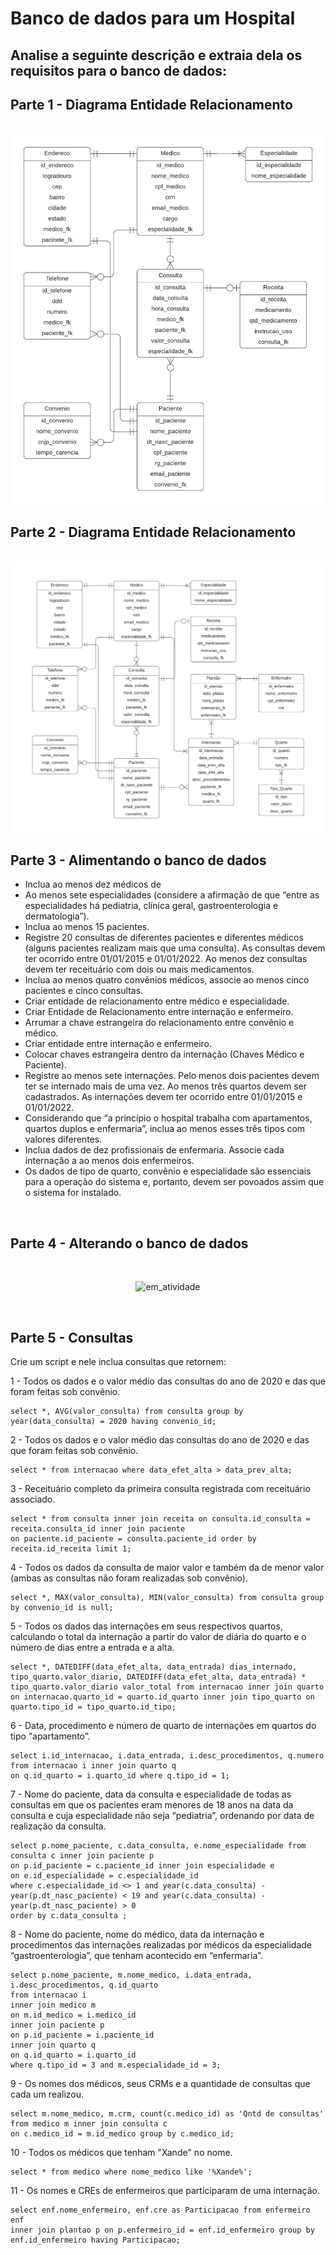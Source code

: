 <h1> Banco de dados para um Hospital </h1>

<h2> Analise a seguinte descrição e extraia dela os requisitos para o banco de dados: </h2>

<h2> Parte 1 - Diagrama Entidade Relacionamento </h2>
<p>

</p>
<br>
<img src='DiagramaER-pt1.png'/>
<br>
<h2> Parte 2 - Diagrama Entidade Relacionamento </h2>
<p>

</p>
<br>
<img src='DiagramaER-pt2.png'/>
<br>
<h2> Parte 3 - Alimentando o banco de dados </h2>
<p> 

</p>
<ul>
<li> Inclua ao menos dez médicos de </li>

<li> Ao menos sete especialidades (considere a afirmação de que “entre as especialidades há pediatria, clínica geral, gastroenterologia e dermatologia”).</li>

<li> Inclua ao menos 15 pacientes. </li>

<li> Registre 20 consultas de diferentes pacientes e diferentes médicos (alguns pacientes realizam mais que uma consulta). As consultas devem ter ocorrido entre 01/01/2015 e 01/01/2022. Ao menos dez consultas devem ter receituário com dois ou mais medicamentos. </li>

<li> Inclua ao menos quatro convênios médicos, associe ao menos cinco pacientes e cinco consultas. </li>

<li> Criar entidade de relacionamento entre médico e especialidade.  </li>

<li> Criar Entidade de Relacionamento entre internação e enfermeiro.  </li>

<li> Arrumar a chave estrangeira do relacionamento entre convênio e médico. </li>

<li> Criar entidade entre internação e enfermeiro. </li>

<li> Colocar chaves estrangeira dentro da internação (Chaves Médico e Paciente). </li>

<li> Registre ao menos sete internações. Pelo menos dois pacientes devem ter se internado mais de uma vez. Ao menos três quartos devem ser cadastrados. As internações devem ter ocorrido entre 01/01/2015 e 01/01/2022. </li>

<li> Considerando que “a princípio o hospital trabalha com apartamentos, quartos duplos e enfermaria”, inclua ao menos esses três tipos com valores diferentes. </li>

<li> Inclua dados de dez profissionais de enfermaria. Associe cada internação a ao menos dois enfermeiros. </li>

<li> Os dados de tipo de quarto, convênio e especialidade são essenciais para a operação do sistema e, portanto, devem ser povoados assim que o sistema for instalado. </li>

</ul>

<br>
<h2> Parte 4 - Alterando o banco de dados </h2>
<p>

</p><br>
<div align="center">

![em_atividade](https://user-images.githubusercontent.com/110692074/203159041-5c6e9396-c2f3-4c96-b537-3ac6b2104f57.png)

</div>
<br>
<h2> Parte 5 - Consultas </h2>
<p> Crie um script e nele inclua consultas que retornem: </p>

1 - Todos os dados e o valor médio das consultas do ano de 2020 e das que foram feitas sob convênio.

```
select *, AVG(valor_consulta) from consulta group by year(data_consulta) = 2020 having convenio_id;
```

2 - Todos os dados e o valor médio das consultas do ano de 2020 e das que foram feitas sob convênio.

```
select * from internacao where data_efet_alta > data_prev_alta;
```

3 - Receituário completo da primeira consulta registrada com receituário associado.
```
select * from consulta inner join receita on consulta.id_consulta = receita.consulta_id inner join paciente 
on paciente.id_paciente = consulta.paciente_id order by receita.id_receita limit 1;
```

4 - Todos os dados da consulta de maior valor e também da de menor valor (ambas as consultas não foram realizadas sob convênio).

```
select *, MAX(valor_consulta), MIN(valor_consulta) from consulta group by convenio_id is null;
```

5 - Todos os dados das internações em seus respectivos quartos, calculando o total da internação a partir do valor de diária do quarto e o número de dias entre a entrada e a alta.

```
select *, DATEDIFF(data_efet_alta, data_entrada) dias_internado, tipo_quarto.valor_diario, DATEDIFF(data_efet_alta, data_entrada) * tipo_quarto.valor_diario valor_total from internacao inner join quarto on internacao.quarto_id = quarto.id_quarto inner join tipo_quarto on quarto.tipo_id = tipo_quarto.id_tipo;
```

6 - Data, procedimento e número de quarto de internações em quartos do tipo “apartamento”.

```
select i.id_internacao, i.data_entrada, i.desc_procedimentos, q.numero from internacao i inner join quarto q 
on q.id_quarto = i.quarto_id where q.tipo_id = 1; 
```

7 - Nome do paciente, data da consulta e especialidade de todas as consultas em que os pacientes eram menores de 18 anos na data da consulta e cuja especialidade não seja “pediatria”, ordenando por data de realização da consulta.

```
select p.nome_paciente, c.data_consulta, e.nome_especialidade from consulta c inner join paciente p 
on p.id_paciente = c.paciente_id inner join especialidade e 
on e.id_especialidade = c.especialidade_id 
where c.especialidade_id <> 1 and year(c.data_consulta) - year(p.dt_nasc_paciente) < 19 and year(c.data_consulta) - year(p.dt_nasc_paciente) > 0 
order by c.data_consulta ;
```

8 - Nome do paciente, nome do médico, data da internação e procedimentos das internações realizadas por médicos da especialidade “gastroenterologia”, que tenham acontecido em “enfermaria”.

```
select p.nome_paciente, m.nome_medico, i.data_entrada, i.desc_procedimentos, q.id_quarto
from internacao i
inner join medico m 
on m.id_medico = i.medico_id
inner join paciente p
on p.id_paciente = i.paciente_id
inner join quarto q
on q.id_quarto = i.quarto_id
where q.tipo_id = 3 and m.especialidade_id = 3;
```

9 - Os nomes dos médicos, seus CRMs e a quantidade de consultas que cada um realizou.

```
select m.nome_medico, m.crm, count(c.medico_id) as 'Qntd de consultas' from medico m inner join consulta c 
on c.medico_id = m.id_medico group by c.medico_id;
```

10 - Todos os médicos que tenham "Xande" no nome.

```
select * from medico where nome_medico like '%Xande%';
```

11 - Os nomes e CREs de enfermeiros que participaram de uma internação.

```
select enf.nome_enfermeiro, enf.cre as Participacao from enfermeiro enf
inner join plantao p on p.enfermeiro_id = enf.id_enfermeiro group by enf.id_enfermeiro having Participacao;
```
